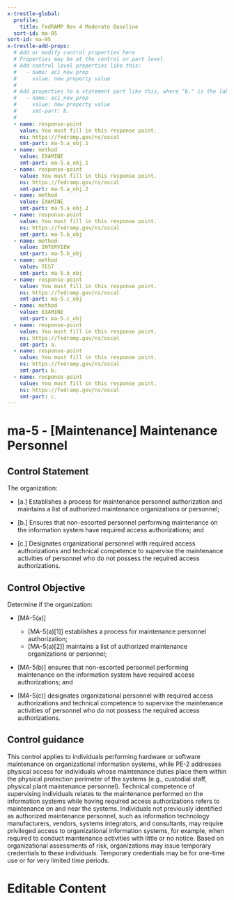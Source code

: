 ```yaml
---
x-trestle-global:
  profile:
    title: FedRAMP Rev 4 Moderate Baseline
  sort-id: ma-05
sort-id: ma-05
x-trestle-add-props:
  # Add or modify control properties here
  # Properties may be at the control or part level
  # Add control level properties like this:
  #   - name: ac1_new_prop
  #     value: new property value
  #
  # Add properties to a statement part like this, where "b." is the label of the target statement part
  #   - name: ac1_new_prop
  #     value: new property value
  #     smt-part: b.
  #
  - name: response-point
    value: You must fill in this response point.
    ns: https://fedramp.gov/ns/oscal
    smt-part: ma-5.a_obj.1
  - name: method
    value: EXAMINE
    smt-part: ma-5.a_obj.1
  - name: response-point
    value: You must fill in this response point.
    ns: https://fedramp.gov/ns/oscal
    smt-part: ma-5.a_obj.2
  - name: method
    value: EXAMINE
    smt-part: ma-5.a_obj.2
  - name: response-point
    value: You must fill in this response point.
    ns: https://fedramp.gov/ns/oscal
    smt-part: ma-5.b_obj
  - name: method
    value: INTERVIEW
    smt-part: ma-5.b_obj
  - name: method
    value: TEST
    smt-part: ma-5.b_obj
  - name: response-point
    value: You must fill in this response point.
    ns: https://fedramp.gov/ns/oscal
    smt-part: ma-5.c_obj
  - name: method
    value: EXAMINE
    smt-part: ma-5.c_obj
  - name: response-point
    value: You must fill in this response point.
    ns: https://fedramp.gov/ns/oscal
    smt-part: a.
  - name: response-point
    value: You must fill in this response point.
    ns: https://fedramp.gov/ns/oscal
    smt-part: b.
  - name: response-point
    value: You must fill in this response point.
    ns: https://fedramp.gov/ns/oscal
    smt-part: c.
---
```


# ma-5 - \[Maintenance\] Maintenance Personnel

## Control Statement

The organization:

- \[a.\] Establishes a process for maintenance personnel authorization and maintains a list of authorized maintenance organizations or personnel;

- \[b.\] Ensures that non-escorted personnel performing maintenance on the information system have required access authorizations; and

- \[c.\] Designates organizational personnel with required access authorizations and technical competence to supervise the maintenance activities of personnel who do not possess the required access authorizations.

## Control Objective

Determine if the organization:

- \[MA-5(a)\]

  - \[MA-5(a)[1]\] establishes a process for maintenance personnel authorization;
  - \[MA-5(a)[2]\] maintains a list of authorized maintenance organizations or personnel;

- \[MA-5(b)\] ensures that non-escorted personnel performing maintenance on the information system have required access authorizations; and

- \[MA-5(c)\] designates organizational personnel with required access authorizations and technical competence to supervise the maintenance activities of personnel who do not possess the required access authorizations.

## Control guidance

This control applies to individuals performing hardware or software maintenance on organizational information systems, while PE-2 addresses physical access for individuals whose maintenance duties place them within the physical protection perimeter of the systems (e.g., custodial staff, physical plant maintenance personnel). Technical competence of supervising individuals relates to the maintenance performed on the information systems while having required access authorizations refers to maintenance on and near the systems. Individuals not previously identified as authorized maintenance personnel, such as information technology manufacturers, vendors, systems integrators, and consultants, may require privileged access to organizational information systems, for example, when required to conduct maintenance activities with little or no notice. Based on organizational assessments of risk, organizations may issue temporary credentials to these individuals. Temporary credentials may be for one-time use or for very limited time periods.

# Editable Content

<!-- Make additions and edits below -->
<!-- The above represents the contents of the control as received by the profile, prior to additions. -->
<!-- If the profile makes additions to the control, they will appear below. -->
<!-- The above markdown may not be edited but you may edit the content below, and/or introduce new additions to be made by the profile. -->
<!-- If there is a yaml header at the top, parameter values may be edited. Use --set-parameters to incorporate the changes during assembly. -->
<!-- The content here will then replace what is in the profile for this control, after running profile-assemble. -->
<!-- The added parts in the profile for this control are below.  You may edit them and/or add new ones. -->
<!-- Each addition must have a heading either of the form ## Control my_addition_name -->
<!-- or ## Part a. (where the a. refers to one of the control statement labels.) -->
<!-- "## Control" parts are new parts added after the statement part. -->
<!-- "## Part" parts are new parts added into the top-level statement part with that label. -->
<!-- Subparts may be added with nested hash levels of the form ### My Subpart Name -->
<!-- underneath the parent ## Control or ## Part being added -->
<!-- See https://ibm.github.io/compliance-trestle/tutorials/ssp_profile_catalog_authoring/ssp_profile_catalog_authoring for guidance. -->
